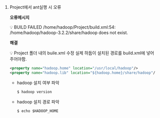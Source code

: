 1. Project에서 ant실행 시 오류
    
    **오류메시지**
    
    <aside>
    💡 BUILD FAILED /home/hadoop/Project/build.xml:54: /home/hadoop/hadoop-3.2.2/share/hadoop does not exist.
    
    </aside>
    
    **해결**
    
    <aside>
    💡 Project 폴더 내의 buile.xml 수정
    실제 하둡이 설치된 경로를 build.xml에 넣어주어야함.
    
    </aside>
    
    ```xml
    <property name="hadoop.home" location="/usr/local/hadoop"/>
    <property name="hadoop.lib" location="${hadoop.home}/share/hadoop"/>
    ```
    
    - hadoop 설치 여부 파악
        
        ```xml
        $ hadoop version
        ```
        
    - hadoop 설치 경로 파악
        
        ```xml
        $ echo $HADOOP_HOME
        ```
